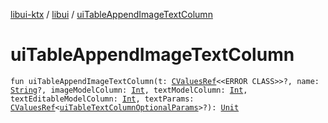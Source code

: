 [libui-ktx](../index.md) / [libui](index.md) / [uiTableAppendImageTextColumn](./ui-table-append-image-text-column.md)

# uiTableAppendImageTextColumn

`fun uiTableAppendImageTextColumn(t: `[`CValuesRef`](../kotlinx.cinterop/-c-values-ref/index.md)`<<ERROR CLASS>>?, name: `[`String`](https://kotlinlang.org/api/latest/jvm/stdlib/kotlin/-string/index.html)`?, imageModelColumn: `[`Int`](https://kotlinlang.org/api/latest/jvm/stdlib/kotlin/-int/index.html)`, textModelColumn: `[`Int`](https://kotlinlang.org/api/latest/jvm/stdlib/kotlin/-int/index.html)`, textEditableModelColumn: `[`Int`](https://kotlinlang.org/api/latest/jvm/stdlib/kotlin/-int/index.html)`, textParams: `[`CValuesRef`](../kotlinx.cinterop/-c-values-ref/index.md)`<`[`uiTableTextColumnOptionalParams`](ui-table-text-column-optional-params/index.md)`>?): `[`Unit`](https://kotlinlang.org/api/latest/jvm/stdlib/kotlin/-unit/index.html)
